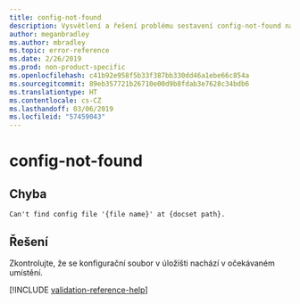 ```yaml
---
title: config-not-found
description: Vysvětlení a řešení problému sestavení config-not-found na webu Docs
author: meganbradley
ms.author: mbradley
ms.topic: error-reference
ms.date: 2/26/2019
ms.prod: non-product-specific
ms.openlocfilehash: c41b92e958f5b33f387bb330dd46a1ebe66c854a
ms.sourcegitcommit: 89eb357721b26710e00d9b8fdab3e7628c34bdb6
ms.translationtype: HT
ms.contentlocale: cs-CZ
ms.lasthandoff: 03/06/2019
ms.locfileid: "57459043"
---
```

# <a name="config-not-found"></a>config-not-found

## <a name="error"></a>Chyba

`Can't find config file '{file name}' at {docset path}.`

## <a name="resolution"></a>Řešení

Zkontrolujte, že se konfigurační soubor v úložišti nachází v očekávaném umístění.

<!--make sure to add this file to your includes folder and verify the path-->
[!INCLUDE [validation-reference-help](includes/validation-reference-help.md)]
